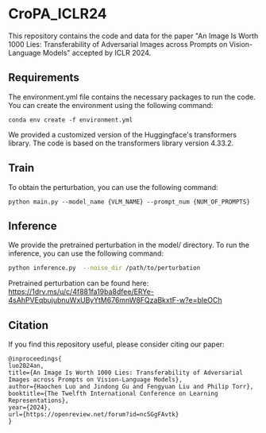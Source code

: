 # CroPA_ICLR24
This repository contains the code and data for the paper "An Image Is Worth 1000 Lies: Transferability of Adversarial Images across Prompts on Vision-Language Models" accepted by ICLR 2024.

## Requirements
The environment.yml file contains the necessary packages to run the code. You can create the environment using the following command:
```
conda env create -f environment.yml
```
We provided a customized version of the Huggingface's transformers library. The code is based on the transformers library version 4.33.2.

## Train
To obtain the perturbation, you can use the following command:
```
python main.py --model_name {VLM_NAME} --prompt_num {NUM_OF_PROMPTS} 
```

## Inference
We provide the pretrained perturbation in the model/ directory. To run the inference, you can use the following command:

```bash
python inference.py  --noise_dir /path/to/perturbation
```

Pretrained perturbation can be found here: https://1drv.ms/u/c/4f881fa19ba8dfee/ERYe-4sAhPVEqbujubnuWxUByYtM676mnW8FQzaBkxtF-w?e=bIeOCh

## Citation
If you find this repository useful, please consider citing our paper:
```
@inproceedings{
luo2024an,
title={An Image Is Worth 1000 Lies: Transferability of Adversarial Images across Prompts on Vision-Language Models},
author={Haochen Luo and Jindong Gu and Fengyuan Liu and Philip Torr},
booktitle={The Twelfth International Conference on Learning Representations},
year={2024},
url={https://openreview.net/forum?id=nc5GgFAvtk}
}
```

